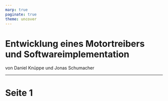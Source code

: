 ```yaml
---
marp: true
paginate: true
theme: uncover
---
```


# Entwicklung eines Motortreibers und Softwareimplementation

von Daniel Knüppe und Jonas Schumacher

---

# Seite 1
